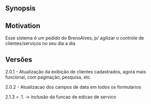 ## Synopsis



## Motivation

Esse sistema é um pedido do BrenoAlves, p/ agilizar o controle de clientes/serviços no seu dia a dia


## Versões

2.0.1 - Atualização da exibição de clientes cadastrados, agora mais funcional, com paginação, pesquisa, etc.  

2.0.2 - Atualizacao dos campos de data em todos os formularios  

2.1.3 = .1. -> inclusão da funcao de edicao de servico